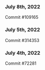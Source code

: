 ### July 8th, 2022

Commit #109165

### July 5th, 2022

Commit #314353


### July 4th, 2022

Commit #72281
